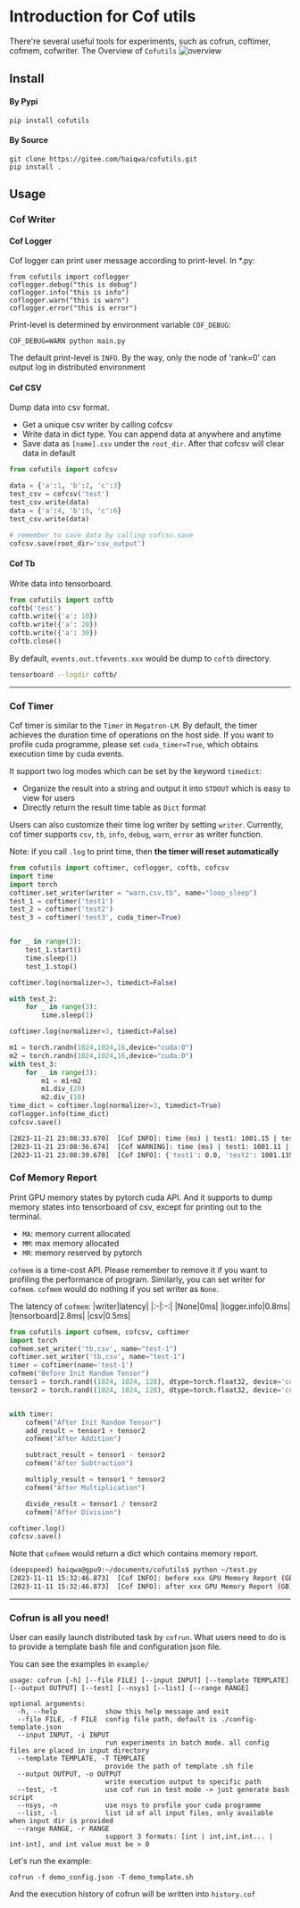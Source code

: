 # Introduction for Cof utils
There're several useful tools for experiments, such as cofrun, coftimer, cofmem, cofwriter. 
The Overview of `Cofutils`
![overview](images/cofutils-overview.svg)

## Install
#### By Pypi
`pip install cofutils`

#### By Source
```
git clone https://gitee.com/haiqwa/cofutils.git
pip install .
```
## Usage
### Cof Writer
#### Cof Logger
Cof logger can print user message according to print-level.
In *.py:
```
from cofutils import coflogger
coflogger.debug("this is debug")
coflogger.info("this is info")
coflogger.warn("this is warn")
coflogger.error("this is error")
```
Print-level is determined by environment variable `COF_DEBUG`:
```
COF_DEBUG=WARN python main.py
```
The default print-level is `INFO`. By the way, only the node of 'rank=0' can output log in distributed environment

#### Cof CSV
Dump data into csv format.

* Get a unique csv writer by calling cofcsv
* Write data in dict type. You can append data at anywhere and anytime
* Save data as `[name].csv` under the `root_dir`. After that cofcsv will clear data in default
```python
from cofutils import cofcsv

data = {'a':1, 'b':2, 'c':3}
test_csv = cofcsv('test')
test_csv.write(data)
data = {'a':4, 'b':5, 'c':6}
test_csv.write(data)

# remember to save data by calling cofcsv.save
cofcsv.save(root_dir='csv_output')
```

#### Cof Tb
Write data into tensorboard. 
```python
from cofutils import coftb
coftb('test')
coftb.write({'a': 10})
coftb.write({'a': 20})
coftb.write({'a': 30})
coftb.close()
```


By default, `events.out.tfevents.xxx` would be dump to `coftb` directory.
```bash
tensorboard --logdir coftb/
```
---

### Cof Timer
Cof timer is similar to the `Timer` in `Megatron-LM`. By default, the timer achieves the duration time of operations on the host side. If you want to profile cuda programme, please set `cuda_timer=True`, which obtains execution time by cuda events.

It support two log modes which can be set by the keyword `timedict`:
* Organize the result into a string and output it into `STDOUT` which is easy to view for users 
* Directly return the result time table as `Dict` format

Users can also customize their time log writer by setting `writer`. Currently, cof timer supports `csv`, `tb`, `info`, `debug`, `warn`, `error` as writer function.

Note: if you call `.log` to print time, then **the timer will reset automatically** 
```python
from cofutils import coftimer, coflogger, coftb, cofcsv
import time
import torch
coftimer.set_writer(writer = "warn,csv,tb", name="loop_sleep")
test_1 = coftimer('test1')
test_2 = coftimer('test2')
test_3 = coftimer('test3', cuda_timer=True)


for _ in range(3):
    test_1.start()
    time.sleep(1)
    test_1.stop()

coftimer.log(normalizer=3, timedict=False)

with test_2:
    for _ in range(3):
        time.sleep(1)

coftimer.log(normalizer=3, timedict=False)

m1 = torch.randn(1024,1024,16,device="cuda:0")
m2 = torch.randn(1024,1024,16,device="cuda:0")
with test_3:
    for _ in range(3):
        m1 = m1+m2
        m1.div_(20)
        m2.div_(10)
time_dict = coftimer.log(normalizer=3, timedict=True)
coflogger.info(time_dict)
cofcsv.save()
```

```bash
[2023-11-21 23:08:33.670]  [Cof INFO]: time (ms) | test1: 1001.15 | test2: 0.00
[2023-11-21 23:08:36.674]  [Cof WARNING]: time (ms) | test1: 1001.11 | test2: 0.00
[2023-11-21 23:08:39.678]  [Cof INFO]: {'test1': 0.0, 'test2': 1001.1359850565592}
```

### Cof Memory Report
Print GPU memory states by pytorch cuda API. And it supports to dump memory states into tensorboard of csv, except for printing out to the terminal.
* `MA`: memory current allocated
* `MM`: max memory allocated
* `MR`: memory reserved by pytorch

`cofmem` is a time-cost API. Please remember to remove it if you want to profiling the performance of program. Similarly, you can set writer for `cofmem`. `cofmem` would do nothing if you set writer as `None`.

The latency of `cofmem`:
|writer|latency|
|:-|:-:|
|None|0ms|
|logger.info|0.8ms|
|tensorboard|2.8ms|
|csv|0.5ms|

```python
from cofutils import cofmem, cofcsv, coftimer
import torch
cofmem.set_writer('tb,csv', name="test-1")
coftimer.set_writer('tb,csv', name="test-1")
timer = coftimer(name='test-1')
cofmem("Before Init Random Tensor")
tensor1 = torch.rand((1024, 1024, 128), dtype=torch.float32, device='cuda:0')
tensor2 = torch.rand((1024, 1024, 128), dtype=torch.float32, device='cuda:0')


with timer:
    cofmem("After Init Random Tensor")
    add_result = tensor1 + tensor2
    cofmem("After Addition")

    subtract_result = tensor1 - tensor2
    cofmem("After Subtraction")

    multiply_result = tensor1 * tensor2
    cofmem("After Multiplication")

    divide_result = tensor1 / tensor2
    cofmem("After Division")

coftimer.log()
cofcsv.save()

```
Note that `cofmem` would return a dict which contains memory report.
```bash
(deepspeed) haiqwa@gpu9:~/documents/cofutils$ python ~/test.py 
[2023-11-11 15:32:46.873]  [Cof INFO]: before xxx GPU Memory Report (GB): MA = 0.00 | MM = 0.00 | MR = 0.00
[2023-11-11 15:32:46.873]  [Cof INFO]: after xxx GPU Memory Report (GB): MA = 0.00 | MM = 0.00 | MR = 0.00
```
---

### Cofrun is all you need!
User can easily launch distributed task by `cofrun`. What users need to do is to provide a template bash file and configuration json file.

You can see the examples in `example/`

```
usage: cofrun [-h] [--file FILE] [--input INPUT] [--template TEMPLATE] [--output OUTPUT] [--test] [--nsys] [--list] [--range RANGE]

optional arguments:
  -h, --help            show this help message and exit
  --file FILE, -f FILE  config file path, default is ./config-template.json
  --input INPUT, -i INPUT
                        run experiments in batch mode. all config files are placed in input directory
  --template TEMPLATE, -T TEMPLATE
                        provide the path of template .sh file
  --output OUTPUT, -o OUTPUT
                        write execution output to specific path
  --test, -t            use cof run in test mode -> just generate bash script
  --nsys, -n            use nsys to profile your cuda programme
  --list, -l            list id of all input files, only available when input dir is provided
  --range RANGE, -r RANGE
                        support 3 formats: [int | int,int,int... | int-int], and int value must be > 0
```

Let's run the example:

```
cofrun -f demo_config.json -T demo_template.sh
```
And the execution history of cofrun will be written into `history.cof`
